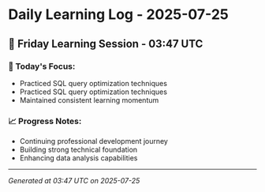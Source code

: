 # Daily Learning Log - 2025-07-25

## 📅 Friday Learning Session - 03:47 UTC

### 🎯 Today's Focus:
- Practiced SQL query optimization techniques
- Practiced SQL query optimization techniques
- Maintained consistent learning momentum

### 📈 Progress Notes:
- Continuing professional development journey
- Building strong technical foundation
- Enhancing data analysis capabilities

---
*Generated at 03:47 UTC on 2025-07-25*
